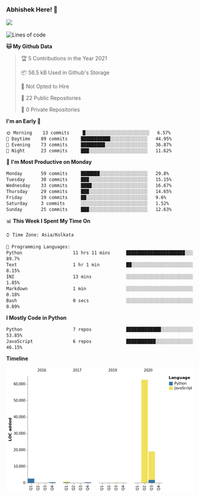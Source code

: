 ### Abhishek Here! 👋
![](https://komarev.com/ghpvc/?username=5parkp1ug&color=green)

<!--
**5parkp1ug/5parkp1ug** is a ✨ _special_ ✨ repository because its `README.md` (this file) appears on your GitHub profile.

Here are some ideas to get you started:

- 🔭 I’m currently working on ...
- 🌱 I’m currently learning ...
- 👯 I’m looking to collaborate on ...
- 🤔 I’m looking for help with ...
- 💬 Ask me about ...
- 📫 How to reach me: ...
- 😄 Pronouns: ...
- ⚡ Fun fact: ...
-->

<!--START_SECTION:waka-->
![Lines of code](https://img.shields.io/badge/From%20Hello%20World%20I%27ve%20Written-85687%20lines%20of%20code-blue)

**🐱 My Github Data** 

> 🏆 5 Contributions in the Year 2021
 > 
> 📦 56.5 kB Used in Github's Storage 
 > 
> 🚫 Not Opted to Hire
 > 
> 📜 22 Public Repositories 
 > 
> 🔑 0 Private Repositories  
 > 
**I'm an Early 🐤** 

```text
🌞 Morning    13 commits     █░░░░░░░░░░░░░░░░░░░░░░░░   6.57% 
🌆 Daytime    89 commits     ███████████░░░░░░░░░░░░░░   44.95% 
🌃 Evening    73 commits     █████████░░░░░░░░░░░░░░░░   36.87% 
🌙 Night      23 commits     ███░░░░░░░░░░░░░░░░░░░░░░   11.62%

```
📅 **I'm Most Productive on Monday** 

```text
Monday       59 commits     ███████░░░░░░░░░░░░░░░░░░   29.8% 
Tuesday      30 commits     ███░░░░░░░░░░░░░░░░░░░░░░   15.15% 
Wednesday    33 commits     ████░░░░░░░░░░░░░░░░░░░░░   16.67% 
Thursday     29 commits     ███░░░░░░░░░░░░░░░░░░░░░░   14.65% 
Friday       19 commits     ██░░░░░░░░░░░░░░░░░░░░░░░   9.6% 
Saturday     3 commits      ░░░░░░░░░░░░░░░░░░░░░░░░░   1.52% 
Sunday       25 commits     ███░░░░░░░░░░░░░░░░░░░░░░   12.63%

```


📊 **This Week I Spent My Time On** 

```text
⌚︎ Time Zone: Asia/Kolkata

💬 Programming Languages: 
Python                   11 hrs 11 mins      ██████████████████████░░░   89.7% 
Text                     1 hr 1 min          ██░░░░░░░░░░░░░░░░░░░░░░░   8.15% 
INI                      13 mins             ░░░░░░░░░░░░░░░░░░░░░░░░░   1.85% 
Markdown                 1 min               ░░░░░░░░░░░░░░░░░░░░░░░░░   0.18% 
Bash                     0 secs              ░░░░░░░░░░░░░░░░░░░░░░░░░   0.09%

```

**I Mostly Code in Python** 

```text
Python                   7 repos             █████████████░░░░░░░░░░░░   53.85% 
JavaScript               6 repos             ███████████░░░░░░░░░░░░░░   46.15%

```


**Timeline**

![Chart not found](https://raw.githubusercontent.com/5parkp1ug/5parkp1ug/master/charts/bar_graph.png) 


<!--END_SECTION:waka-->
